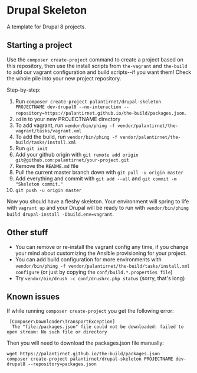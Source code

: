 # Drupal Skeleton

A template for Drupal 8 projects.

## Starting a project

Use the `composer create-project` command to create a project based on this repository, then use the install scripts from `the-vagrant` and `the-build` to add our vagrant configuration and build scripts--if you want them! Check the whole pile into your new project repository.

Step-by-step:

1. Run `composer create-project palantirnet/drupal-skeleton PROJECTNAME dev-drupal8 --no-interaction --repository=https://palantirnet.github.io/the-build/packages.json`.
1. `cd` in to your new PROJECTNAME directory
1. To add vagrant, run `vendor/bin/phing -f vendor/palantirnet/the-vagrant/tasks/vagrant.xml`
1. To add the build, run `vendor/bin/phing -f vendor/palantirnet/the-build/tasks/install.xml`
1. Run `git init`
1. Add your github origin with `git remote add origin git@github.com:palantirnet/your-project.git`
1. Remove the `README.md` file
1. Pull the current master branch down with `git pull -u origin master`
1. Add everything and commit with `git add --all` and `git commit -m "Skeleton commit."`
1. `git push -u origin master`

Now you should have a fleshy skeleton. Your environment will spring to life with `vagrant up` and your Drupal will be ready to run with `vendor/bin/phing build drupal-install -Dbuild.env=vagrant`.

## Other stuff

* You can remove or re-install the vagrant config any time, if you change your mind about customizing the Ansible provisioning for your project.
* You can add build configuration for more environments with `vendor/bin/phing -f vendor/palantirnet/the-build/tasks/install.xml configure` (or just by copying the `conf/build.*.properties file`)
* Try `vendor/bin/drush -c conf/drushrc.php status` (sorry, that's long)

## Known issues

If while running `composer create-project` you get the following error:

```
 [Composer\Downloader\TransportException]
  The "file:/packages.json" file could not be downloaded: failed to open stream: No such file or directory
```

Then you will need to download the packages.json file manually:

```
wget https://palantirnet.github.io/the-build/packages.json
composer create-project palantirnet/drupal-skeleton PROJECTNAME dev-drupal8 --repository=packages.json
```
